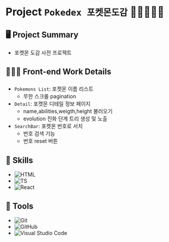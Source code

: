 # Project `Pokedex 포켓몬도감` 👩🏻‍💻💼📇

## 🖥 Project Summary

- 포켓몬 도감 사전 프로젝트

## 👩🏻‍💻 Front-end Work Details

###

- `Pokemons List`: 포켓몬 이름 리스트
  - 무한 스크롤 pagination
- `Detail`: 포켓몬 디테일 정보 페이지
  - name,abilities,weigth,height 불러오기
  - evolution 진화 단계 트리 생성 및 노출
- `SearchBar`: 포켓몬 번호로 서치
  - 번호 검색 기능
  - 번호 reset 버튼

## 🔧 Skills

- ![HTML](https://img.shields.io/badge/HTML5-E34F26?style=for-the-badge&logo=html5&logoColor=white)
- ![TS](https://img.shields.io/badge/Typescript-F7DF1E?style=for-the-badge&logo=typescript&logoColor=blue)
- ![React](https://img.shields.io/badge/React-20232A?style=for-the-badge&logo=react&logoColor=61DAFB)

## 🔧 Tools

- <img alt="Git" src="https://img.shields.io/badge/git-%23F05033.svg?&style=for-the-badge&logo=git&logoColor=white"/>
- <img alt="GitHub" src="https://img.shields.io/badge/github-%23121011.svg?&style=for-the-badge&logo=github&logoColor=white"/>
- <img alt="Visual Studio Code" src="https://img.shields.io/badge/VisualStudioCode-0078d7.svg?&style=for-the-badge&logo=visual-studio-code&logoColor=white"/>
